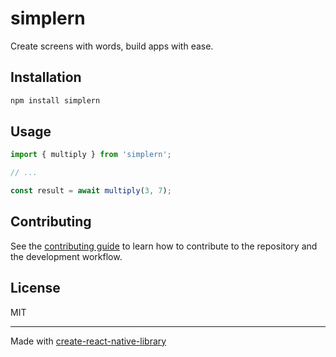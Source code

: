 # simplern

Create screens with words, build apps with ease.

## Installation

```sh
npm install simplern
```

## Usage


```js
import { multiply } from 'simplern';

// ...

const result = await multiply(3, 7);
```


## Contributing

See the [contributing guide](CONTRIBUTING.md) to learn how to contribute to the repository and the development workflow.

## License

MIT

---

Made with [create-react-native-library](https://github.com/callstack/react-native-builder-bob)
